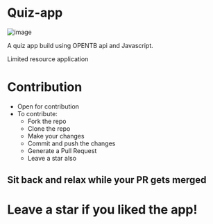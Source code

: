 # Quiz-app
![image](https://user-images.githubusercontent.com/72245838/135580739-d08495f9-dc7c-4cbf-bd61-489ab4356bb0.png)

A quiz app build using OPENTB api and Javascript.

Limited resource application



# Contribution
* Open for contribution
* To contribute: 
  * Fork the repo
  * Clone the repo
  * Make your changes
  * Commit and push the changes
  * Generate a Pull Request
  * Leave a star also

## Sit back and relax while your PR gets merged ##

# Leave a star if you liked the app!
